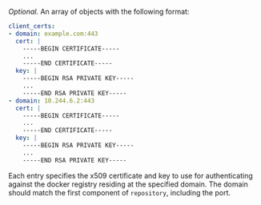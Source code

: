*Optional.* An array of objects with the following format:

```yaml
client_certs:
- domain: example.com:443
  cert: |
    -----BEGIN CERTIFICATE-----
    ...
    -----END CERTIFICATE-----
  key: |
    -----BEGIN RSA PRIVATE KEY-----
    ...
    -----END RSA PRIVATE KEY-----
- domain: 10.244.6.2:443
  cert: |
    -----BEGIN CERTIFICATE-----
    ...
    -----END CERTIFICATE-----
  key: |
    -----BEGIN RSA PRIVATE KEY-----
    ...
    -----END RSA PRIVATE KEY-----
```

Each entry specifies the x509 certificate and key to use for authenticating
against the docker registry residing at the specified domain. The domain
should match the first component of `repository`, including the port.
